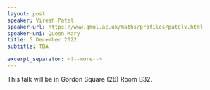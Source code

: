 ```yaml
---
layout: post
speaker: Viresh Patel
speaker-url: https://www.qmul.ac.uk/maths/profiles/patelv.html
speaker-uni: Queen Mary
title: 5 December 2022
subtitle: TBA

excerpt_separator: <!--more-->
---
```

This talk will be in Gordon Square (26) Room B32.
<!--more-->
